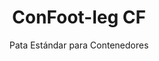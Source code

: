 ---
title: "ConFoot-leg CF"
subtitle: "Pata Estándar para Contenedores"
mainImage: "/images/products/confoot-leg-cf-main.jpg"
gallery:
  - "/images/products/confoot-leg-cf-1.jpg"
  - "/images/products/confoot-leg-cf-2.jpg"
  - "/images/products/confoot-leg-cf-3.jpg"
shortDescription: "ConFoot-leg CF es nuestro modelo estándar de pata para contenedores que reduce el tiempo requerido para mover y descargar contenedores, permitiendo que estos queden en espera de descarga para que los conductores no tengan que esperar."
technicalDescription: "El modelo CF permite utilizar los contenedores como almacenamiento adicional mientras se mantienen listos para ser trasladados en cualquier momento; simplemente conduzca el remolque debajo del contenedor y el viaje continúa."
videoID: "C2KwnEb-npU"
faq:
  - question: "¿Qué es ConFoot-leg CF?"
    answer: |
      ConFoot-leg CF es nuestro modelo estándar de pata para contenedores que reduce el tiempo requerido para mover y descargar contenedores, permitiendo que estos queden en espera de descarga para que los conductores no tengan que esperar.
  - question: "¿Cómo funciona ConFoot-leg CF?"
    answer: |
      El ConFoot-leg CF se adhiere de forma segura a los cascos de esquina del contenedor, proporcionando un soporte estable mientras el contenedor se posiciona para la carga, descarga o almacenamiento. Las patas cuentan con un rango de ajuste de 1,043 mm a 1,448 mm, permitiendo una posición versátil en diversos entornos operativos. Cada pata pesa 24 kg, lo que facilita su manejo por parte de los operadores, mientras que el sistema ofrece una considerable capacidad de carga de 34 toneladas.
specifications:
  - name: "Peso"
    value: "24 kg por pata"
  - name: "Capacidad de carga"
    value: "34 toneladas"
  - name: "Rango de ajuste"
    value: "1,043 mm a 1,448 mm"
  - name: "Material"
    value: "Acero de alta calidad"
price: "3.500 EUR"
priceVAT: "4.235 EUR"
pricingNotes: "Descuentos por volumen disponibles. Contacte con nosotros para más detalles."
buyLink: "/contact"
howToUse: |
  1. Posicione la pata CF en los cascos de esquina del contenedor.
  2. Accione el mecanismo de bloqueo.
  3. Ajuste la altura si es necesario dentro del rango de 1,043 mm a 1,448 mm.
  4. Repita para todas las esquinas necesarias.
  5. Baje el remolque y conduzca alejándose, dejando el contenedor sobre las patas.
benefits:
  - title: "Ahorro de Tiempo"
    description: "Reduce el tiempo necesario para mover y descargar contenedores, ya que estos pueden quedar en espera de descarga."
  - title: "Eficiencia del Conductor"
    description: "Los conductores no tienen que esperar durante la descarga, liberándolos para otras tareas."
  - title: "Almacenamiento Adicional"
    description: "Los contenedores pueden utilizarse como espacio adicional de almacenamiento cuando no están en tránsito."
  - title: "Movilidad Inmediata"
    description: "Los contenedores están siempre listos para ser trasladados; simplemente conduzca el remolque debajo del contenedor para continuar el viaje."
  - title: "Aplicaciones Versátiles"
    description: "Adecuado para uso general, almacenamiento, contenedores cisterna y diversas industrias."
  - title: "Optimización de Costos"
    description: "Optimiza costos y el uso del tiempo al agilizar las operaciones de transporte y almacenamiento."
articleContent: |
  ## ¿Qué es ConFoot-leg CF?

  ConFoot-leg CF es el modelo estándar de pata para contenedores diseñado para agilizar las operaciones de transporte, almacenamiento y logística. Esta solución versátil reduce el tiempo necesario para mover y descargar contenedores al permitir que estos queden en espera de descarga, lo que significa que los conductores no tienen que esperar. El modelo CF transforma los contenedores en unidades de almacenamiento flexibles que permanecen listos para su transporte cuando sea necesario.

  ## Beneficios Clave para el Transporte y la Logística

  El ConFoot-leg CF ofrece ventajas operativas significativas para las empresas dedicadas al transporte y la logística de contenedores. Al permitir que los contenedores se mantengan sobre patas mientras esperan la descarga, se optimiza el tiempo de los conductores y la utilización de la flota. Los conductores pueden dejar los contenedores y continuar de inmediato con su siguiente asignación, eliminando los costosos períodos de espera durante las operaciones de carga y descarga.

  Además, los contenedores equipados con patas CF pueden funcionar como un valioso espacio adicional de almacenamiento cuando no están en tránsito. Permanecen listos para ser trasladados en cualquier momento; simplemente conduzca un remolque debajo del contenedor y el viaje continúa. Esta versatilidad convierte al CF en una solución ideal para las empresas que buscan mejorar la eficiencia logística y la capacidad de almacenamiento.

  ## Cómo Funciona

  El ConFoot-leg CF se adhiere de forma segura a los cascos de esquina del contenedor, proporcionando un soporte estable mientras el contenedor se posiciona para la carga, descarga o almacenamiento. Las patas cuentan con un rango de ajuste de 1,043 mm a 1,448 mm, permitiendo una posición versátil en diversos entornos operativos. Cada pata pesa 24 kg, lo que facilita su manejo por parte de los operadores, mientras que el sistema ofrece una considerable capacidad de carga de 34 toneladas.

  El proceso de instalación es sencillo:
  1. Posicione las patas CF en los cascos de esquina del contenedor.
  2. Accione el mecanismo de bloqueo para asegurar las patas.
  3. Ajuste la altura según sus necesidades específicas.
  4. Baje el remolque y conduzca alejándose, dejando el contenedor de forma segura soportado sobre las patas.

  Cuando llegue el momento de mover el contenedor, simplemente conduzca el remolque de nuevo debajo del mismo, asegure el contenedor al remolque, retire las patas y continúe el viaje.

  ## Aplicaciones del ConFoot-leg CF

  ### Empresas de Transporte
  Las empresas de transporte se benefician significativamente de la capacidad del CF para optimizar la utilización de la flota. Los conductores pueden dejar los contenedores en las ubicaciones de los clientes y continuar de inmediato con su siguiente asignación, en lugar de esperar durante las operaciones de carga/descarga. Esta eficiencia puede aumentar sustancialmente la capacidad productiva de las flotas de remolques existentes y reducir los costos operativos.

  ### Almacenaje y Distribución
  Para las operaciones de almacenaje y distribución, el CF proporciona una flexibilidad valiosa en la gestión del flujo de contenedores. Los contenedores pueden ser posicionados en áreas de almacenamiento temporal sobre patas, creando una capacidad adicional de amortiguamiento durante los períodos de alta demanda. Este enfoque reduce la congestión en las áreas de carga y permite una programación más eficiente de las operaciones de carga y descarga.

  ### Instalaciones de Fabricación
  Las instalaciones de fabricación pueden utilizar contenedores equipados con el CF como almacenamiento adicional flexible para materias primas o productos terminados. Al posicionar los contenedores cerca de las áreas de producción, se facilita el acceso a los materiales cuando se necesiten, reduciendo los costos de manipulación y mejorando la eficiencia productiva.

  ### Operaciones Minoristas
  Los negocios minoristas pueden utilizar las patas CF para soluciones de almacenamiento estacional, con contenedores ubicados en lugares estratégicos para apoyar la gestión de inventarios durante los períodos de alta demanda. Este enfoque proporciona capacidad adicional rentable sin la necesidad de una expansión permanente de las instalaciones.

  ## Especificaciones Técnicas

  - **Capacidad de Carga**: 34 toneladas
  - **Peso**: 24 kg por pata
  - **Rango de Ajuste**: 1,043 mm a 1,448 mm
  - **Material**: Acero de alta calidad con acabado duradero
  - **Compatibilidad**: Cascos de esquina estándar para contenedores de envío

  El ConFoot-leg CF representa una solución práctica para agilizar las operaciones de transporte y almacenamiento, ofreciendo a las empresas una forma de optimizar costos y el uso del tiempo. Al permitir que los contenedores queden en espera de descarga y se utilicen como almacenamiento adicional, el CF ayuda a las empresas a alcanzar una mayor eficiencia y flexibilidad en sus operaciones de manipulación de contenedores.
---